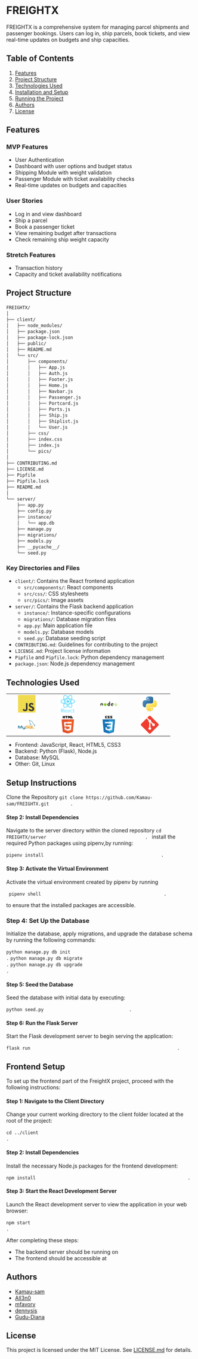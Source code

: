 # FREIGHTX

FREIGHTX is a comprehensive system for managing parcel shipments and passenger bookings. Users can log in, ship parcels, book tickets, and view real-time updates on budgets and ship capacities.

## Table of Contents
1. [Features](#features)
2. [Project Structure](#project-structure)
3. [Technologies Used](#technologies-used)
4. [Installation and Setup](#installation-and-setup)
5. [Running the Project](#running-the-project)
6. [Authors](#authors)
7. [License](#license)

## Features

### MVP Features
- User Authentication
- Dashboard with user options and budget status
- Shipping Module with weight validation
- Passenger Module with ticket availability checks
- Real-time updates on budgets and capacities

### User Stories
- Log in and view dashboard
- Ship a parcel
- Book a passenger ticket
- View remaining budget after transactions
- Check remaining ship weight capacity

### Stretch Features
- Transaction history
- Capacity and ticket availability notifications

## Project Structure

```
FREIGHTX/
│
├── client/
│   ├── node_modules/
│   ├── package.json
│   ├── package-lock.json
│   ├── public/
│   ├── README.md
│   └── src/
│       ├── components/
│       │   ├── App.js
│       │   ├── Auth.js
│       │   ├── Footer.js
│       │   ├── Home.js
│       │   ├── Navbar.js
│       │   ├── Passenger.js
│       │   ├── Portcard.js
│       │   ├── Ports.js
│       │   ├── Ship.js
│       │   ├── Shiplist.js
│       │   └── User.js
│       ├── css/
│       ├── index.css
│       ├── index.js
│       └── pics/
│
├── CONTRIBUTING.md
├── LICENSE.md
├── Pipfile
├── Pipfile.lock
├── README.md
│
└── server/
    ├── app.py
    ├── config.py
    ├── instance/
    │   └── app.db
    ├── manage.py
    ├── migrations/
    ├── models.py
    ├── __pycache__/
    └── seed.py

```

### Key Directories and Files

- `client/`: Contains the React frontend application
  - `src/components/`: React components
  - `src/css/`: CSS stylesheets
  - `src/pics/`: Image assets
- `server/`: Contains the Flask backend application
  - `instance/`: Instance-specific configurations
  - `migrations/`: Database migration files
  - `app.py`: Main application file
  - `models.py`: Database models
  - `seed.py`: Database seeding script
- `CONTRIBUTING.md`: Guidelines for contributing to the project
- `LICENSE.md`: Project license information
- `Pipfile` and `Pipfile.lock`: Python dependency management
- `package.json`: Node.js dependency management



## Technologies Used

<p align="center">
  <table align="center">
    <tr>
      <td align="center" width="96">
        <img src="https://raw.githubusercontent.com/teamedwardforever/Readme-Generator/71f25dd8b98329b168142a6b782a107b75eab178/svg/Skills/Languages/javascript-original.svg" alt="JavaScript" width="48" height="48"/>
      </td>
      <td align="center" width="96">
        <img src="https://raw.githubusercontent.com/teamedwardforever/Readme-Generator/71f25dd8b98329b168142a6b782a107b75eab178/svg/Skills/Frontend/react-original-wordmark.svg" alt="React" width="48" height="48"/>
      </td>
      <td align="center" width="96">
        <img src="https://raw.githubusercontent.com/teamedwardforever/Readme-Generator/71f25dd8b98329b168142a6b782a107b75eab178/svg/Skills/Backend/nodejs-original-wordmark.svg" alt="NodeJs" width="48" height="48"/>
      </td>
      <td align="center" width="96">
        <img src="https://raw.githubusercontent.com/teamedwardforever/Readme-Generator/71f25dd8b98329b168142a6b782a107b75eab178/svg/Skills/Languages/python-original.svg" alt="Python" width="48" height="48"/>
      </td>
    </tr>
    <tr>
      <td align="center" width="96">
        <img src="https://raw.githubusercontent.com/teamedwardforever/Readme-Generator/71f25dd8b98329b168142a6b782a107b75eab178/svg/Skills/Database/mysql-original-wordmark.svg" alt="MySQL" width="48" height="48"/>
      </td>
      <td align="center" width="96">
        <img src="https://raw.githubusercontent.com/teamedwardforever/Readme-Generator/71f25dd8b98329b168142a6b782a107b75eab178/svg/Skills/Frontend/html5-original-wordmark.svg" alt="HTML5" width="48" height="48"/>
      </td>
      <td align="center" width="96">
        <img src="https://raw.githubusercontent.com/teamedwardforever/Readme-Generator/71f25dd8b98329b168142a6b782a107b75eab178/svg/Skills/Frontend/css3-original-wordmark.svg" alt="CSS3" width="48" height="48"/>
      </td>
      <td align="center" width="96">
        <img src="https://raw.githubusercontent.com/teamedwardforever/Readme-Generator/71f25dd8b98329b168142a6b782a107b75eab178/svg/Skills/Other/git-scm-icon.svg" alt="Git" width="48" height="48"/>
      </td>
    </tr>
  </table>
</p>

- Frontend: JavaScript, React, HTML5, CSS3
- Backend: Python (Flask), Node.js
- Database: MySQL
- Other: Git, Linux

## Setup Instructions

Clone the Repository
``` git clone https://github.com/Kamau-sam/FREIGHTX.git        .  ```

#### Step 2: Install Dependencies

Navigate to the server directory within the cloned repository 
```cd FREIGHTX/server                                     . ```
install the required Python packages using pipenv,by running:

```pipenv install                                            .```

#### Step 3: Activate the Virtual Environment
Activate the virtual environment created by pipenv by running 

``` pipenv shell                                              .```

to ensure that the installed packages are accessible.

### Step 4: Set Up the Database
Initialize the database, apply migrations, and upgrade the database schema by running the following commands:

```python manage.py db init                                                                                 .```
```python manage.py db migrate                                                                               .```
```python manage.py db upgrade                                                                                .```

#### Step 5: Seed the Database
Seed the database with initial data by executing:

```python seed.py                                .```

#### Step 6: Run the Flask Server

Start the Flask development server to begin serving the application:

```flask run                                                       .```

## Frontend Setup

To set up the frontend part of the FreightX project, proceed with the following instructions:

#### Step 1: Navigate to the Client Directory
Change your current working directory to the client folder located at the root of the project:

```cd ../client                                                                   .```

#### Step 2: Install Dependencies

Install the necessary Node.js packages for the frontend development:

```npm install                                                         .```

####  Step 3: Start the React Development Server

Launch the React development server to view the application in your web browser:

```npm start                                                                    .```

After completing these steps:
- The backend server should be running on [](http://localhost:5000)
- The frontend should be accessible at [](http://localhost:3000)

## Authors

- [Kamau-sam](https://github.com/Kamau-sam)
- [All3n0](https://github.com/All3n0)
- [mfavorv](https://github.com/mfavorv)
- [dennysis](https://github.com/dennysis)
- [Gudu-Diana](https://github.com/Gudu-Diana)

## License

This project is licensed under the MIT License. See [LICENSE.md](LICENSE.md) for details.
